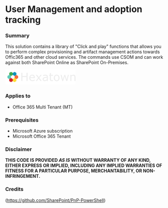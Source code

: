 # User Management and adoption tracking

### Summary ###
This solution contains a library of "Click and play" functions that allows you to perform complex provisioning and artifact management actions towards Offic365 and other cloud services. The commands use CSOM and can work against both SharePoint Online as SharePoint On-Premises.

![Hexatown](./_media/hexatown-logo-48h.png)

### Applies to ###
-  Office 365 Multi Tenant (MT)


### Prerequisites ###
- Microsoft Azure subscription
- Microsoft Office 365 Tenant

### Disclaimer ###
**THIS CODE IS PROVIDED *AS IS* WITHOUT WARRANTY OF ANY KIND, EITHER EXPRESS OR IMPLIED, INCLUDING ANY IMPLIED WARRANTIES OF FITNESS FOR A PARTICULAR PURPOSE, MERCHANTABILITY, OR NON-INFRINGEMENT.**

### Credits ###
(https://github.com/SharePoint/PnP-PowerShell)